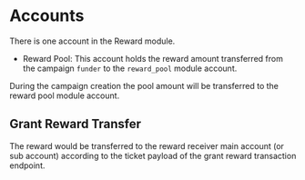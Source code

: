# **Accounts**

There is one account in the Reward module.

- Reward Pool: This account holds the reward amount transferred from the campaign `funder` to the `reward_pool` module account.

During the campaign creation the pool amount will be transferred to the reward pool module account.

## **Grant Reward Transfer**

The reward would be transferred to the reward receiver main account (or sub account) according to the ticket payload of the grant reward transaction endpoint.
